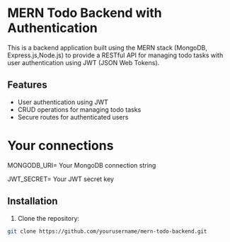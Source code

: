 # MERN Todo Backend with Authentication

This is a backend application built using the MERN stack (MongoDB, Express.js,Node.js) to provide a RESTful API for managing todo tasks with user authentication using JWT (JSON Web Tokens).

## Features

- User authentication using JWT
- CRUD operations for managing todo tasks
- Secure routes for authenticated users

# Your connections

MONGODB_URI= Your MongoDB connection string 

JWT_SECRET= Your JWT secret key 

## Installation

1. Clone the repository:

```bash
git clone https://github.com/yourusername/mern-todo-backend.git
